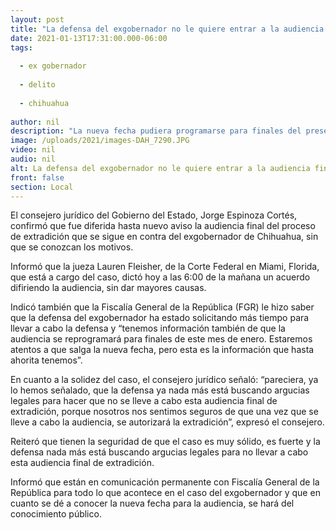 ```yaml
---
layout: post
title: "La defensa del exgobernador no le quiere entrar a la audiencia final -  Consejería de Chihuahua"
date: 2021-01-13T17:31:00.000-06:00
tags:
  
  - ex gobernador
  
  - delito
  
  - chihuahua
  
author: nil
description: "La nueva fecha pudiera programarse para finales del presente mes, sin embargo, las autoridades estatales están a la espera de lo que comunique la jueza de Miami"
image: /uploads/2021/images-DAH_7290.JPG
video: nil
audio: nil
alt: La defensa del exgobernador no le quiere entrar a la audiencia final -  Consejería de Chihuahua
front: false
section: Local
---
```


El consejero jurídico del Gobierno del Estado, Jorge Espinoza Cortés, confirmó que fue diferida hasta nuevo aviso la audiencia final del proceso de extradición que se sigue en contra del exgobernador de Chihuahua, sin que se conozcan los motivos.

Informó que la jueza Lauren Fleisher, de la Corte Federal en Miami, Florida, que está a cargo del caso, dictó hoy a las 6:00 de la mañana un acuerdo difiriendo la audiencia, sin dar mayores causas.

Indicó también que la Fiscalía General de la República (FGR) le hizo saber que la defensa del exgobernador ha estado solicitando más tiempo para llevar a cabo la defensa y “tenemos información también de que la audiencia se reprogramará para finales de este mes de enero. Estaremos atentos a que salga la nueva fecha, pero esta es la información que hasta ahorita tenemos”.

En cuanto a la solidez del caso, el consejero jurídico señaló: “pareciera, ya lo hemos señalado, que la defensa ya nada más está buscando argucias legales para hacer que no se lleve a cabo esta audiencia final de extradición, porque nosotros nos sentimos seguros de que una vez que se lleve a cabo la audiencia, se autorizará la extradición”, expresó el consejero.

Reiteró que tienen la seguridad de que el caso es muy sólido, es fuerte y la defensa nada más está buscando argucias legales para no llevar a cabo esta audiencia final de extradición.

Informó que están en comunicación permanente con Fiscalía General de la República para todo lo que acontece en el caso del exgobernador y que en cuanto se dé a conocer la nueva fecha para la audiencia, se hará del conocimiento público.